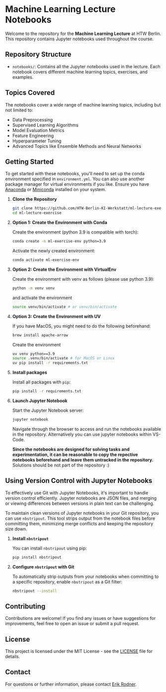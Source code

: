 # Machine Learning Lecture Notebooks

Welcome to the repository for the **Machine Learning Lecture** at HTW Berlin. This repository contains Jupyter notebooks used throughout the course.

## Repository Structure

- ``notebooks/``: Contains all the Jupyter notebooks used in the lecture. Each notebook covers different machine learning topics, exercises, and examples.

## Topics Covered

The notebooks cover a wide range of machine learning topics, including but not limited to:

- Data Preprocessing
- Supervised Learning Algorithms
- Model Evaluation Metrics
- Feature Engineering
- Hyperparameter Tuning
- Advanced Topics like Ensemble Methods and Neural Networks

## Getting Started

To get started with these notebooks, you'll need to set up the conda environment specified in `environment.yml`. You can also use another package manager for virtual environments if you like. Ensure you have [Anaconda](https://www.anaconda.com/products/distribution) or [Miniconda](https://docs.conda.io/en/latest/miniconda.html) installed on your system.

1. **Clone the Repository**

   ```bash
   git clone https://github.com/HTW-Berlin-KI-Werkstatt/ml-lecture-exercise.git
   cd ml-lecture-exercise
   ```

2. **Option 1: Create the Environment with Conda**

   Create the environment (python 3.9 is compatible with torch):

   ```bash
   conda create -n ml-exercise-env python=3.9
   ```

   Activate the newly created environment:

   ```bash
   conda activate ml-exercise-env
   ```

2. **Option 2: Create the Environment with VirtualEnv**

   Create the environment with venv as follows (please use python 3.9):
   ```bash
   python -m venv venv
   ```

   and activate the environment
   ```bash
   source venv/bin/activate # or venv/bin/activate
   ```

2. **Option 3: Create the Environment with UV**

   If you have MacOS, you might need to do the following beforehand:
   ```bash
   brew install apache-arrow
   ```

   Create the environment

   ```bash
   uv venv python==3.9
   source .venv/bin/activate # for MacOS or Linux
   uv pip install -r requirements.txt
   ```

3. **Install packages**

    Install all packages with ``pip``:

    ```bash
   pip install -r requirements.txt
   ```

4. **Launch Jupyter Notebook**

   Start the Jupyter Notebook server:

   ```bash
   jupyter notebook
   ```

   Navigate through the browser to access and run the notebooks available in the repository.
   Alternatively you can use jupyter notebooks within VS-Code.

   
   **Since the notebooks are designed for solving tasks and experimentation, it can be reasonable to copy the repective notebooks beforehand and leave them untracked in the repository.** Solutions should be not part of the repository :)

## Using Version Control with Jupyter Notebooks

To effectively use Git with Jupyter Notebooks, it's important to handle version control efficiently. 
Jupyter notebooks are JSON files, and merging or viewing differences between versions in plain text can be challenging. 

To maintain clean versions of Jupyter notebooks in your Git repository, you can use `nbstripout`. This tool strips output from the notebook files before committing them, minimizing merge conflicts and keeping the repository size down.

1. **Install `nbstripout`**

   You can install `nbstripout` using pip:

   ```bash
   pip install nbstripout
   ```

2. **Configure `nbstripout` with Git**

   To automatically strip outputs from your notebooks when committing to a specific repository, enable `nbstripout` as a Git filter:

   ```bash
   nbstripout --install
   ```

## Contributing

Contributions are welcome! If you find any issues or have suggestions for improvements, feel free to open an issue or submit a pull request.

## License

This project is licensed under the MIT License - see the [LICENSE](LICENSE) file for details.

## Contact

For questions or further information, please contact [Erik Rodner](https://www.htw-berlin.de/hochschule/personen/person/?eid=12811).
